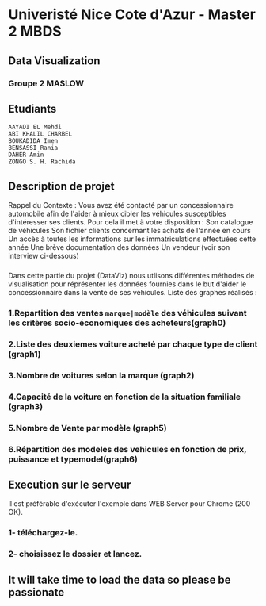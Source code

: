 # Univeristé Nice Cote d'Azur - Master 2 MBDS
## Data Visualization
### Groupe 2 MASLOW
## Etudiants
    AAYADI EL Mehdi
    ABI KHALIL CHARBEL
    BOUKADIDA Imen
    BENSASSI Rania
    DAHER Amin
    ZONGO S. H. Rachida
## Description de projet 
Rappel du Contexte : Vous avez été contacté par un concessionnaire automobile afin de l'aider à mieux cibler les véhicules susceptibles d'intéresser ses clients. Pour cela il met à votre disposition :
     Son catalogue de véhicules
     Son fichier clients concernant les achats de l'année en cours
     Un accès à toutes les informations sur les immatriculations effectuées cette année
     Une brève documentation des données
     Un vendeur (voir son interview ci-dessous)
###
Dans cette partie du projet (DataViz) nous  utlisons différentes méthodes de visualisation pour réprésenter les données fournies dans le but d'aider le concessionnaire dans la vente de ses véhicules.
Liste des graphes réalisés :
###
### 1.Repartition des ventes `marque|modèle` des véhicules suivant les critères socio-économiques des acheteurs(graph0)
### 2.Liste des deuxiemes voiture acheté par chaque type de client (graph1)
### 3.Nombre de voitures selon la marque  (graph2)
### 4.Capacité de la voiture en fonction de la situation familiale (graph3)
### 5.Nombre de Vente par modèle (graph5)
### 6.Répartition des modeles des vehicules en fonction de prix, puissance et typemodel(graph6)

## Execution sur le serveur 
Il est préférable d'exécuter l'exemple dans WEB Server pour Chrome (200 OK).
### 1- téléchargez-le.
### 2- choisissez le dossier et lancez.

## It will take time  to load the data so please be passionate
